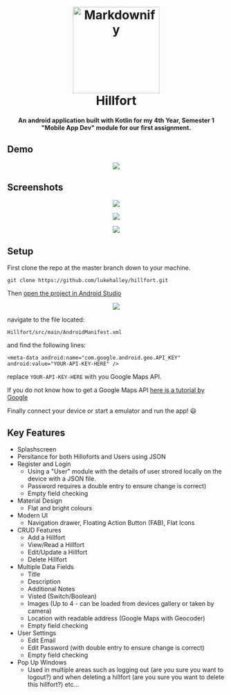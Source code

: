 
<h1 align="center">
  <br>
  <a href="https://preview.ibb.co/mDA9Sf/appNoTxt.png"><img src="https://preview.ibb.co/mDA9Sf/appNoTxt.png" alt="Markdownify" width="200"></a>
  <br>
  Hillfort
  <br>
</h1>

<h4 align="center">An android application built with Kotlin for my 4th Year, Semester 1 "Mobile App Dev" module for our first assignment.</a></h4>

## Demo

<p align="center">
  <img src="https://media.giphy.com/media/63LNxgT7pn0Ma9NRHh/giphy.gif">
</p>

## Screenshots

<p align="center">
  <img src="http://i.imgur.com/UGPa7oW.jpg">
</p>

<p align="center">
  <img src="https://image.ibb.co/maSjSf/2.jpg">
</p>

<p align="center">
  <img src="https://image.ibb.co/h3LtL0/3.jpg">
</p>

## Setup

First clone the repo at the master branch down to your machine.

`git clone https://github.com/lukehalley/hillfort.git`

Then [open the project in Android Studio](https://github.com/dogriffiths/HeadFirstAndroid/wiki/How-to-open-a-project-in-Android-Studio)

<p align="center">
  <img src="https://i.imgur.com/LiOBGk0.png">
</p>

navigate to the file located:

`Hillfort/src/main/AndroidManifest.xml`

and find the following lines:

`<meta-data
            android:name="com.google.android.geo.API_KEY"
            android:value="YOUR-API-KEY-HERE" />`

replace `YOUR-API-KEY-HERE` with you Google Maps API.

If you do not know how to get a Google Maps API [here is a tutorial by Google](https://developers.google.com/maps/documentation/android-sdk/signup)

Finally connect your device or start a emulator and run the app! 😃

## Key Features

* Splashscreen
* Persitance for both Hilloforts and Users using JSON
* Register and Login
  - Using a "User" module with the details of user strored locally on the device with a JSON file.
  - Password requires a double entry to ensure change is correct)
  - Empty field checking
* Material Design
  - Flat and bright colours
* Modern UI
  - Navigation drawer, Floating Action Button (FAB), Flat Icons
* CRUD Features
  - Add a Hillfort
  - View/Read a Hillfort
  - Edit/Update a Hillfort
  - Delete Hillfort
* Multiple Data Fields
  - Title
  - Description
  - Additional Notes
  - Visted (Switch/Boolean)
  - Images (Up to 4 - can be loaded from devices gallery or taken by camera)
  - Location with readable address (Google Maps with Geocoder)
  - Empty field checking
* User Settings
  - Edit Email
  - Edit Password (with double entry to ensure change is correct)
  - Empty field checking
* Pop Up Windows
  - Used in multiple areas such as logging out (are you sure you want to logout?) and when deleting a hillfort (are you sure you want to delete this hillfort?) etc...
